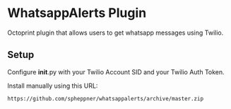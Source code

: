 # WhatsappAlerts Plugin

Octoprint plugin that allows users to get whatsapp messages using Twilio.

## Setup

Configure __init__.py with your Twilio Account SID and your Twilio Auth Token.

Install manually using this URL:

    https://github.com/spheppner/whatsappalerts/archive/master.zip
